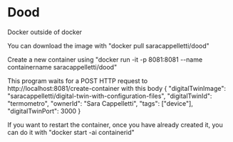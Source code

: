 # Dood
Docker outside of docker

You can download the image with "docker pull saracappelletti/dood"

Create a new container using "docker run -it -p 8081:8081 --name containername saracappelletti/dood"


This program waits for a POST HTTP request to http://localhost:8081/create-container with this body
{
    "digitalTwinImage": "saracappelletti/digital-twin-with-configuration-files",
    "digitalTwinId": "termometro",
    "ownerId": "Sara Cappelletti",
    "tags": ["device"],
    "digitalTwinPort": 3000
}


If you want to restart the container, once you have already created it, you can do it with "docker start -ai containerid"

